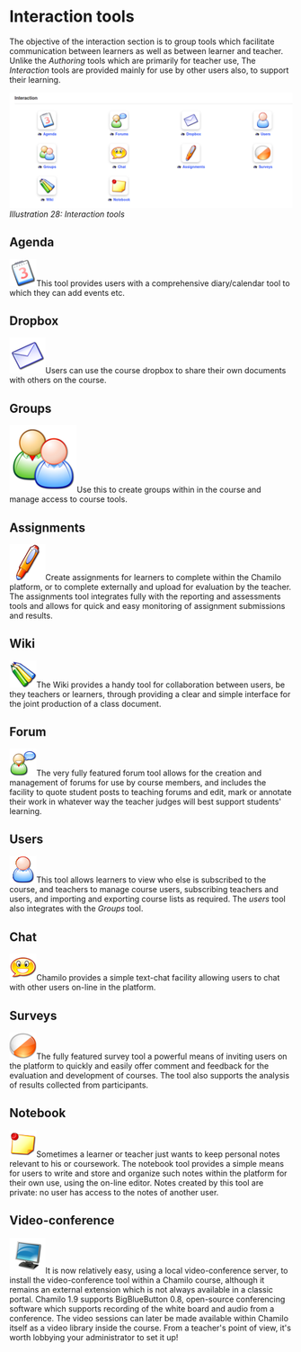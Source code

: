 # Interaction tools

The objective of the interaction section is to group tools which facilitate communication between learners as well as between learner and teacher. Unlike the _Authoring_ tools which are primarily for teacher use, The _Interaction_ tools are provided mainly for use by other users also, to support their learning.

![](../../.gitbook/assets/images30%20%282%29.png)_Illustration 28: Interaction tools_

## Agenda <a id="agenda"></a>

![](../../.gitbook/assets/graphics96.png)This tool provides users with a comprehensive diary/calendar tool to which they can add events etc.

## Dropbox <a id="dropbox"></a>

![](../../.gitbook/assets/graphics97.png)Users can use the course dropbox to share their own documents with others on the course.

## Groups <a id="groups"></a>

![](../../.gitbook/assets/graphics98.png)Use this to create groups within in the course and manage access to course tools.

## Assignments <a id="assignments"></a>

![](../../.gitbook/assets/graphics99.png)Create assignments for learners to complete within the Chamilo platform, or to complete externally and upload for evaluation by the teacher. The assignments tool integrates fully with the reporting and assessments tools and allows for quick and easy monitoring of assignment submissions and results.

## Wiki <a id="wiki"></a>

![](../../.gitbook/assets/graphics100.png)The Wiki provides a handy tool for collaboration between users, be they teachers or learners, through providing a clear and simple interface for the joint production of a class document.

## Forum <a id="forum"></a>

![](../../.gitbook/assets/graphics101.png)The very fully featured forum tool allows for the creation and management of forums for use by course members, and includes the facility to quote student posts to teaching forums and edit, mark or annotate their work in whatever way the teacher judges will best support students' learning.

## Users <a id="users"></a>

![](../../.gitbook/assets/graphics102.png)This tool allows learners to view who else is subscribed to the course, and teachers to manage course users, subscribing teachers and users, and importing and exporting course lists as required. The _users_ tool also integrates with the _Groups_ tool.

## Chat <a id="chat"></a>

![](../../.gitbook/assets/graphics103.png)Chamilo provides a simple text-chat facility allowing users to chat with other users on-line in the platform.

## Surveys <a id="surveys"></a>

![](../../.gitbook/assets/graphics104.png)The fully featured survey tool a powerful means of inviting users on the platform to quickly and easily offer comment and feedback for the evaluation and development of courses. The tool also supports the analysis of results collected from participants.

## Notebook <a id="notebook"></a>

![](../../.gitbook/assets/graphics105.png)Sometimes a learner or teacher just wants to keep personal notes relevant to his or coursework. The notebook tool provides a simple means for users to write and store and organize such notes within the platform for their own use, using the on-line editor. Notes created by this tool are private: no user has access to the notes of another user.

## Video-conference <a id="video-conference"></a>

![](../../.gitbook/assets/graphics106.png)It is now relatively easy, using a local video-conference server, to install the video-conference tool within a Chamilo course, although it remains an external extension which is not always available in a classic portal. Chamilo 1.9 supports BigBlueButton 0.8, open-source conferencing software which supports recording of the white board and audio from a conference. The video sessions can later be made available within Chamilo itself as a video library inside the course. From a teacher's point of view, it's worth lobbying your administrator to set it up!

